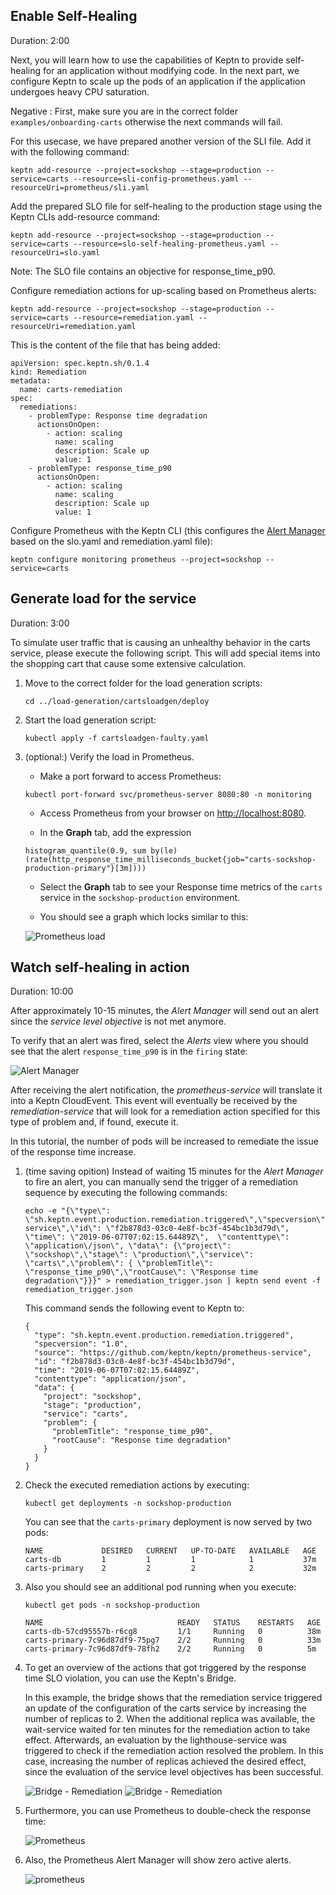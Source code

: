 

## Enable Self-Healing 
Duration: 2:00

Next, you will learn how to use the capabilities of Keptn to provide self-healing for an application without modifying code. In the next part, we configure Keptn to scale up the pods of an application if the application undergoes heavy CPU saturation. 

Negative
: First, make sure you are in the correct folder `examples/onboarding-carts` otherwise the next commands will fail.

For this usecase, we have prepared another version of the SLI file. Add it with the following command:
<!-- command -->
```
keptn add-resource --project=sockshop --stage=production --service=carts --resource=sli-config-prometheus.yaml --resourceUri=prometheus/sli.yaml 
```

Add the prepared SLO file for self-healing to the production stage using the Keptn CLIs add-resource command:

<!-- command -->
```
keptn add-resource --project=sockshop --stage=production --service=carts --resource=slo-self-healing-prometheus.yaml --resourceUri=slo.yaml
```

Note: The SLO file contains an objective for response_time_p90.


Configure remediation actions for up-scaling based on Prometheus alerts:

<!-- command -->
```
keptn add-resource --project=sockshop --stage=production --service=carts --resource=remediation.yaml --resourceUri=remediation.yaml
```

This is the content of the file that has being added:

```
apiVersion: spec.keptn.sh/0.1.4
kind: Remediation
metadata:
  name: carts-remediation
spec:
  remediations:
    - problemType: Response time degradation
      actionsOnOpen:
        - action: scaling
          name: scaling
          description: Scale up
          value: 1
    - problemType: response_time_p90
      actionsOnOpen:
        - action: scaling
          name: scaling
          description: Scale up
          value: 1
```

Configure Prometheus with the Keptn CLI (this configures the [Alert Manager](https://prometheus.io/docs/alerting/configuration/) based on the slo.yaml and remediation.yaml file):

<!-- command -->
```
keptn configure monitoring prometheus --project=sockshop --service=carts
```

## Generate load for the service
Duration: 3:00

To simulate user traffic that is causing an unhealthy behavior in the carts service, please execute the following script. This will add special items into the shopping cart that cause some extensive calculation.

1. Move to the correct folder for the load generation scripts:

    <!-- command -->
    ```
    cd ../load-generation/cartsloadgen/deploy
    ```

1. Start the load generation script: 

    <!-- command -->
    ```
    kubectl apply -f cartsloadgen-faulty.yaml
    ```

1. (optional:) Verify the load in Prometheus.
    - Make a port forward to access Prometheus:

    ```
    kubectl port-forward svc/prometheus-server 8080:80 -n monitoring
    ```
    
    - Access Prometheus from your browser on [http://localhost:8080](http://localhost:8080).

    - In the **Graph** tab, add the expression 

    ```
    histogram_quantile(0.9, sum by(le) (rate(http_response_time_milliseconds_bucket{job="carts-sockshop-production-primary"}[3m])))
    ```
    
    - Select the **Graph** tab to see your Response time metrics of the `carts` service in the `sockshop-production` environment.

    - You should see a graph which locks similar to this:

    ![Prometheus load](./assets/prometheus-load.png)


## Watch self-healing in action
Duration: 10:00

After approximately 10-15 minutes, the *Alert Manager* will send out an alert since the *service level objective* is not met anymore. 

To verify that an alert was fired, select the *Alerts* view where you should see that the alert `response_time_p90` is in the `firing` state:

  ![Alert Manager](./assets/alert-manager.png)


After receiving the alert notification, the *prometheus-service* will translate it into a Keptn CloudEvent. This event will eventually be received by the *remediation-service* that will look for a remediation action specified for this type of problem and, if found, execute it.

In this tutorial, the number of pods will be increased to remediate the issue of the response time increase. 

1. (time saving opition) Instead of waiting 15 minutes for the *Alert Manager* to fire an alert, you can manually send the trigger of a remediation sequence by executing the following commands: 

   ```
   echo -e "{\"type\": \"sh.keptn.event.production.remediation.triggered\",\"specversion\":\"1.0\",\"source\":\"https:\/\/github.com\/keptn\/keptn\/prometheus-service\",\"id\": \"f2b878d3-03c0-4e8f-bc3f-454bc1b3d79d\",  \"time\": \"2019-06-07T07:02:15.64489Z\",  \"contenttype\": \"application\/json\", \"data\": {\"project\": \"sockshop\",\"stage\": \"production\",\"service\": \"carts\",\"problem\": { \"problemTitle\": \"response_time_p90\",\"rootCause\": \"Response time degradation\"}}}" > remediation_trigger.json | keptn send event -f remediation_trigger.json
   ```

   This command sends the following event to Keptn to: 

   ```
   {
     "type": "sh.keptn.event.production.remediation.triggered",
     "specversion": "1.0",
     "source": "https://github.com/keptn/keptn/prometheus-service",
     "id": "f2b878d3-03c0-4e8f-bc3f-454bc1b3d79d",
     "time": "2019-06-07T07:02:15.64489Z",
     "contenttype": "application/json",
     "data": {
       "project": "sockshop",
       "stage": "production",
       "service": "carts",
       "problem": {
         "problemTitle": "response_time_p90",
         "rootCause": "Response time degradation"
       }
     }
   }
   ```

1. Check the executed remediation actions by executing:

    <!-- bash wait_for_pod_number_in_deployment_in_namespace "carts-primary" "2" "sockshop-production" -->

    <!-- debug -->
    ```
    kubectl get deployments -n sockshop-production
    ```

    You can see that the `carts-primary` deployment is now served by two pods:

    ```
    NAME             DESIRED   CURRENT   UP-TO-DATE   AVAILABLE   AGE
    carts-db         1         1         1            1           37m
    carts-primary    2         2         2            2           32m
    ```

1. Also you should see an additional pod running when you execute:

    <!-- debug -->
    ```
    kubectl get pods -n sockshop-production
    ```

    ```
    NAME                              READY   STATUS    RESTARTS   AGE
    carts-db-57cd95557b-r6cg8         1/1     Running   0          38m
    carts-primary-7c96d87df9-75pg7    2/2     Running   0          33m
    carts-primary-7c96d87df9-78fh2    2/2     Running   0          5m
    ```

1. To get an overview of the actions that got triggered by the response time SLO violation, you can use the Keptn's Bridge.

    In this example, the bridge shows that the remediation service triggered an update of the configuration of the carts service by increasing the number of replicas to 2. When the additional replica was available, the wait-service waited for ten minutes for the remediation action to take effect. Afterwards, an evaluation by the lighthouse-service was triggered to check if the remediation action resolved the problem. In this case, increasing the number of replicas achieved the desired effect, since the evaluation of the service level objectives has been successful.
    
    ![Bridge - Remediation](./assets/bridge-remediation-flow1.png)
    ![Bridge - Remediation](./assets/bridge-remediation-flow2.png)

1. Furthermore, you can use Prometheus to double-check the response time:

    ![Prometheus](./assets/prometheus-load-reduced.png)

1. Also, the Prometheus Alert Manager will show zero active alerts.

    ![prometheus](./assets/prometheus-alerts-zero.png)
